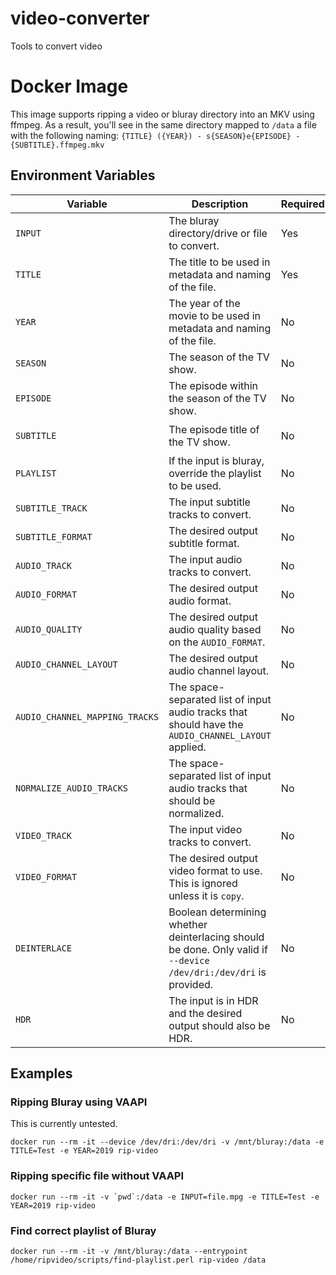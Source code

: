 # video-converter
Tools to convert video

# Docker Image
This image supports ripping a video or bluray directory into an MKV using ffmpeg. As a result, 
you'll see in the same directory mapped to `/data` a file with the following naming:
`{TITLE} ({YEAR}) - s{SEASON}e{EPISODE} - {SUBTITLE}.ffmpeg.mkv`

## Environment Variables
Variable | Description | Required | Default | Example
--- | --- | --- | --- | ---
`INPUT` | The bluray directory/drive or file to convert. | Yes | | `/mnt/bluray`
`TITLE` | The title to be used in metadata and naming of the file. | Yes | | `Cool Movie`
`YEAR` | The year of the movie to be used in metadata and naming of the file. | No | | `2019`
`SEASON` | The season of the TV show. | No | | `01`
`EPISODE` | The episode within the season of the TV show. | No | | `01`
`SUBTITLE` | The episode title of the TV show. | No | | `The One Where They Dance`
`PLAYLIST` | If the input is bluray, override the playlist to be used. | No | | `183`
`SUBTITLE_TRACK` | The input subtitle tracks to convert. | No | `s?` | `1`
`SUBTITLE_FORMAT` | The desired output subtitle format. | No | `ass` | `copy`
`AUDIO_TRACK` | The input audio tracks to convert. | No | `a` | `1`
`AUDIO_FORMAT` | The desired output audio format. | No | `aac` | `eac3`
`AUDIO_QUALITY` | The desired output audio quality based on the `AUDIO_FORMAT`. | No | `2` | `560`
`AUDIO_CHANNEL_LAYOUT` | The desired output audio channel layout. | No | `5.1` | `7.1`
`AUDIO_CHANNEL_MAPPING_TRACKS` | The space-separated list of input audio tracks that should have the `AUDIO_CHANNEL_LAYOUT` applied. | No | `1` | `1 2 3 4`
`NORMALIZE_AUDIO_TRACKS` | The space-separated list of input audio tracks that should be normalized. | No | ` ` | `1 2`
`VIDEO_TRACK` | The input video tracks to convert. | No | `v` | `0`
`VIDEO_FORMAT` | The desired output video format to use. This is ignored unless it is `copy`. | No | `nocopy` | `copy`
`DEINTERLACE` | Boolean determining whether deinterlacing should be done. Only valid if `--device /dev/dri:/dev/dri` is provided. | No | `n` | `y`
`HDR` | The input is in HDR and the desired output should also be HDR. | No | `n` | `y`

## Examples

### Ripping Bluray using VAAPI
This is currently untested.
```
docker run --rm -it --device /dev/dri:/dev/dri -v /mnt/bluray:/data -e TITLE=Test -e YEAR=2019 rip-video
```

### Ripping specific file without VAAPI
```
docker run --rm -it -v `pwd`:/data -e INPUT=file.mpg -e TITLE=Test -e YEAR=2019 rip-video

```

### Find correct playlist of Bluray
```
docker run --rm -it -v /mnt/bluray:/data --entrypoint /home/ripvideo/scripts/find-playlist.perl rip-video /data
```

